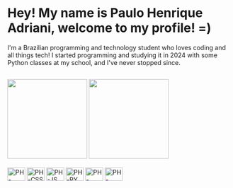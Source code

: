 # Hey! My name is Paulo Henrique Adriani, welcome to my profile! =)
I'm a Brazilian programming and technology student who loves coding and all things tech! I started programming and studying it in 2024 with some Python classes at my school, and I've never stopped since.

##

<div>
  <a href="https://github.com/pauloAdriani01"></a>
  <img height="180em" src="https://github-readme-stats.vercel.app/api?username=pauloAdriani01&show_icons=true&theme=tokyonight">
  <img height="180em" src="https://github-readme-stats.vercel.app/api/top-langs/?username=pauloAdriani01&layout=compact&theme=tokyonight">
</div>

<div style="display> inline_block"><br>
  <img align="center" alt="PH-HTML" height="30" width="40" src="https://cdn.jsdelivr.net/gh/devicons/devicon@latest/icons/html5/html5-original.svg">
  <img align="center" alt="PH-CSS" height="30" width="40" src="https://cdn.jsdelivr.net/gh/devicons/devicon@latest/icons/css3/css3-original.svg">
  <img align="center" alt="PH-JS" height="30" width="40" src="https://cdn.jsdelivr.net/gh/devicons/devicon@latest/icons/javascript/javascript-original.svg">
  <img align="center" alt="PH-PY" height="30" width="40" src="https://cdn.jsdelivr.net/gh/devicons/devicon@latest/icons/python/python-original.svg">
  <img align="center" alt="PH-DJANGO" height="30" width="40" src="https://cdn.jsdelivr.net/gh/devicons/devicon@latest/icons/django/django-plain.svg">
  <img align="center" alt="PH-BOOTSTRAP" height="30" width="40" src="https://cdn.jsdelivr.net/gh/devicons/devicon@latest/icons/bootstrap/bootstrap-original.svg">
</div>

##



